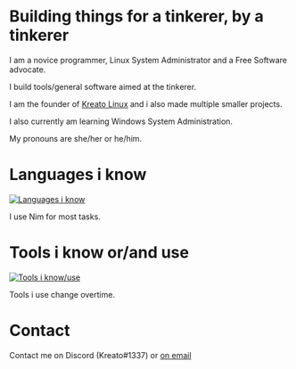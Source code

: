 # Building things for a tinkerer, by a tinkerer
I am a novice programmer, Linux System Administrator and a Free Software advocate.

I build tools/general software aimed at the tinkerer.

I am the founder of [Kreato Linux](https://linux.kreato.dev) and i also made multiple smaller projects.

I also currently am learning Windows System Administration.

My pronouns are she/her or he/him.

# Languages i know
[![Languages i know](https://skillicons.dev/icons?i=nim,python,bash,html,css,sass,powershell,svelte)](https://skillicons.dev)

I use Nim for most tasks.

# Tools i know or/and use
[![Tools i know/use](https://skillicons.dev/icons?i=linux,git,github,neovim,vim,visualstudio,vscode,stackoverflow,ghactions,ansible,gitlab,bsd,cloudflare,docker,azure,gcp,digitalocean)](https://skillicons.dev)

Tools i use change overtime.

# Contact
Contact me on Discord (Kreato#1337) or [on email](mailto:kreato@kreato.dev) 

